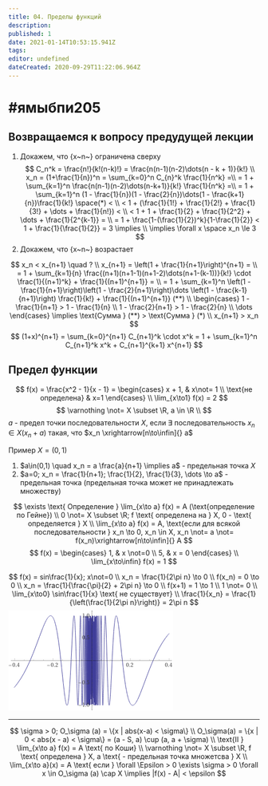 ```yaml
---
title: 04. Пределы функций
description: 
published: 1
date: 2021-01-14T10:53:15.941Z
tags: 
editor: undefined
dateCreated: 2020-09-29T11:22:06.964Z
---
```


# #ямыбпи205

## Возвращаемся к вопросу предудущей лекции
1) Докажем, что {x~n~} ограничена сверху
$$
C_n^k = \frac{n!}{k!(n-k)!} = \frac{n(n-1)(n-2)\dots(n - k + 1)}{k!} \\
x_n = (1+\frac{1}{n})^n = \sum_{k=0}^n C_{n}^k \frac{1}{n^k} =\\
= 1 + \sum_{k=1}^n \frac{n(n-1)(n-2)\dots(n-k+1)}{k!} \frac{1}{n^k} =\\ = 1 + \sum_{k=1}^n (1 - \frac{1}{n})(1 - \frac{2}{n})\dots(1 - \frac{k+1}{n})\frac{1}{k!} \space(*) < \\
< 1 + (\frac{1}{1!} + \frac{1}{2!} + \frac{1}{3!} + \dots + \frac{1}{n!}) < \\
< 1 + 1 + \frac{1}{2} + \frac{1}{2^2} + \dots + \frac{1}{2^{k-1}} = \\
= 1 + \frac{1-(\frac{1}{2})^k}{1-\frac{1}{2}} < 1 + \frac{1}{\frac{1}{2}} = 3 \implies \\
\implies \forall x \space x_n \le 3
$$
2) Докажем, что {x~n~} возрастает

$$
x_n < x_{n+1} \quad ? \\
x_{n+1} = \left(1 + \frac{1}{n+1}\right)^{n+1} = \\
= 1 + \sum_{k=1}{n} \frac{(n+1)(n+1-1)(n+1-2)\dots(n+1-(k-1))}{k!} \cdot \frac{1}{(n+1)^k} + 
\frac{1}{(n+1)^{n+1}} = \\
= 1 + \sum_{k=1}^n \left(1 - \frac{1}{n+1}\right)\left(1 - \frac{2}{n+1}\right)\dots
\left(1 - \frac{k-1}{n+1}\right) \frac{1}{k!} + \frac{1}{(n+1)^{n+1}} (**) \\
\begin{cases}
1 - \frac{1}{n+1} > 1 - \frac{1}{n} \\
1 - \frac{2}{n+1} > 1 - \frac{2}{n} \\
\dots
\end{cases} \implies 
\text{Сумма } (**) > \text{Сумма } (*) \\
x_{n+1} > x_n
$$
$$
(1+x)^{n+1} = \sum_{k=0}^{n+1} C_{n+1}^k \cdot x^k = 1 + \sum_{k=1}^n C_{n+1}^k x^k +
C_{n+1}^{k+1} x^{n+1}
$$

## Предел функции
$$
f(x) = \frac{x^2 - 1}{x - 1} = \begin{cases}
x + 1, & x\not= 1 \\
\text{не определена} & x=1
\end{cases} \\
\lim_{x\to1} f(x) = 2
$$
$$
\varnothing \not= X \subset \R, a \in \R \\
$$
$a$ - предел точки последовательности $X$, если $\exists$ последовательность $x_n \in X (x_n + a)$ такая, что $x_n \xrightarrow[n\to\infin]{} a$

Пример $X = (0, 1)$
1) $a\in(0,1) \quad x_n = a \frac{a}{n+1} \implies a$ - предельная точка $X$
2) $a=0; x_n = \frac{1}{n+1}; \frac{1}{2}, \frac{1}{3}, \dots \to a$ - предельная точка (предельная точка может не принадлежать множеству)

$$
\exists \text{ Определение } \lim_{x\to a} f(x) = A (\text{определение по Гейне}) \\
0 \not= X \subset \R; f \text{ определена на } X, 0 - \text{ определяется } X \\
\lim_{x\to a} f(x) = A, \text{если для всякой последовательности } x_n \to 0, x_n \in X, x_n \not= a \not= f(x_n)\xrightarrow[n\to\infin]{} A
$$
$$
f(x) = \begin{cases}
1, & x \not=0 \\
5, & x = 0
\end{cases} \\
\lim_{x\to\infin} f(x) = 1
$$

$$
f(x) = sin\frac{1}{x}; x\not=0 \\
x_n = \frac{1}{2\pi n} \to 0 \\
f(x_n) = 0 \to 0 \\
x_n = \frac{1}{\frac{\pi}{2} + 2\pi n} \to 0 \\
f(x+1) = 1 \to 1 \\
1 \not= 0 \\
\lim_{x\to0} \sin\frac{1}{x} \text{ не существует} \\
\frac{1}{x_n} = \frac{1}{\left(\frac{1}{2\pi n}\right)} = 2\pi n
$$
![screenshot_2020-09-29_plot_sin(1_x)_from_-0_4_to_0_4_-_wolfram_alpha(1).png](/screenshot_2020-09-29_plot_sin(1_x)_from_-0_4_to_0_4_-_wolfram_alpha(1).png)

---
$$
\sigma > 0; O_\sigma (a) = \{x | abs(x-a) < \sigma\} \\
O_\sigma(a) = \{x | 0 < abs(x - a) < \sigma\} = (a - S, a) \cup (a, a + \sigma) \\
\text{II } \lim_{x\to a} f(x) = A \text{ по Коши} \\
\varnothing \not= X \subset \R, f \text{ определена } X, a \text{ - предельная точка множетсва } X \\
\lim_{x\to a}(x) = A \text{ если } \forall \Epsilon > 0 \exists \sigma > 0 \forall x
\in O_\sigma (a) \cap X \implies |f(x) - A| < \epsilon
$$
